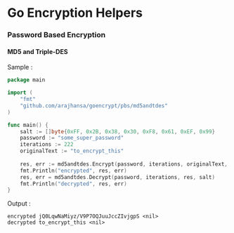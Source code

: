 # Go Encryption Helpers

### Password Based Encryption
#### MD5 and Triple-DES
Sample :
```go
package main

import (
	"fmt"
	"github.com/arajhansa/goencrypt/pbs/md5andtdes"
)

func main() {
    salt := []byte{0xFF, 0x2B, 0x38, 0x30, 0xF8, 0x61, 0xEF, 0x99}
    password := "some_super_password"
    iterations := 222
	originalText := "to_encrypt_this"
    
    res, err := md5andtdes.Encrypt(password, iterations, originalText, salt)
    fmt.Println("encrypted", res, err)
    res, err = md5andtdes.Decrypt(password, iterations, res, salt)
    fmt.Println("decrypted", res, err)
}
```
Output : 
```shell
encrypted jQ0LqwNaMiyz/V9P7OQJuuJccZIvjgpS <nil>
decrypted to_encrypt_this <nil>
```
